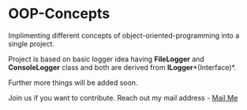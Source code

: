 # OOP-Concepts

Implimenting different concepts of object-oriented-programming into a single project.

Project is based on basic logger idea having **FileLogger** and **ConsoleLogger** class and both are derived from **ILogger***(Interface)*.

Further more things will be added soon.

Join us if you want to contribute.
Reach out my mail address - [Mail Me](abhishek.varde@gmail.com)